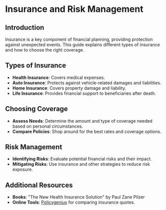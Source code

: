 # Insurance and Risk Management

## Introduction
Insurance is a key component of financial planning, providing protection against unexpected events. This guide explains different types of insurance and how to choose the right coverage.

## Types of Insurance
- **Health Insurance**: Covers medical expenses.
- **Auto Insurance**: Protects against vehicle-related damages and liabilities.
- **Home Insurance**: Covers property damage and liability.
- **Life Insurance**: Provides financial support to beneficiaries after death.

## Choosing Coverage
- **Assess Needs**: Determine the amount and type of coverage needed based on personal circumstances.
- **Compare Policies**: Shop around for the best rates and coverage options.

## Risk Management
- **Identifying Risks**: Evaluate potential financial risks and their impact.
- **Mitigating Risks**: Use insurance and other strategies to reduce risk exposure.

## Additional Resources
- **Books**: "The New Health Insurance Solution" by Paul Zane Pilzer
- **Online Tools**: [Policygenius](https://www.policygenius.com/) for comparing insurance quotes. 